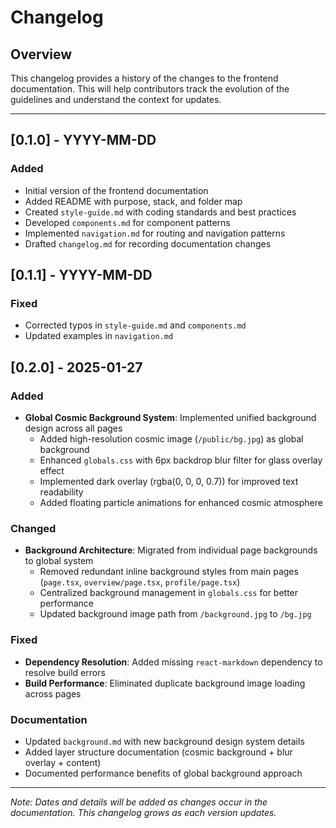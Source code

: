 # Changelog

## Overview

This changelog provides a history of the changes to the frontend documentation. This will help contributors track the evolution of the guidelines and understand the context for updates.

---

## [0.1.0] - YYYY-MM-DD
### Added
- Initial version of the frontend documentation
- Added README with purpose, stack, and folder map
- Created `style-guide.md` with coding standards and best practices
- Developed `components.md` for component patterns
- Implemented `navigation.md` for routing and navigation patterns
- Drafted `changelog.md` for recording documentation changes

## [0.1.1] - YYYY-MM-DD
### Fixed
- Corrected typos in `style-guide.md` and `components.md`
- Updated examples in `navigation.md`

## [0.2.0] - 2025-01-27
### Added
- **Global Cosmic Background System**: Implemented unified background design across all pages
  - Added high-resolution cosmic image (`/public/bg.jpg`) as global background
  - Enhanced `globals.css` with 6px backdrop blur filter for glass overlay effect
  - Implemented dark overlay (rgba(0, 0, 0, 0.7)) for improved text readability
  - Added floating particle animations for enhanced cosmic atmosphere

### Changed
- **Background Architecture**: Migrated from individual page backgrounds to global system
  - Removed redundant inline background styles from main pages (`page.tsx`, `overview/page.tsx`, `profile/page.tsx`)
  - Centralized background management in `globals.css` for better performance
  - Updated background image path from `/background.jpg` to `/bg.jpg`

### Fixed
- **Dependency Resolution**: Added missing `react-markdown` dependency to resolve build errors
- **Build Performance**: Eliminated duplicate background image loading across pages

### Documentation
- Updated `background.md` with new background design system details
- Added layer structure documentation (cosmic background + blur overlay + content)
- Documented performance benefits of global background approach

---

*Note: Dates and details will be added as changes occur in the documentation. This changelog grows as each version updates.*
